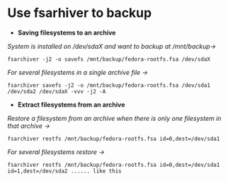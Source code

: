 # Use fsarhiver to backup

- **Saving filesystems to an archive**

*System is installed on /dev/sdaX and want to backup at /mnt/backup->*

    fsarchiver -j2 -o savefs /mnt/backup/fedora-rootfs.fsa /dev/sdaX

*For several filesystems in a single archive file ->*

    fsarchiver savefs -j2 -o /mnt/backup/fedora-rootfs.fsa /dev/sda1 /dev/sda2 /dev/sdaX -vvv -j2 -A

- **Extract filesystems from an archive**

*Restore a filesystem from an archive when there is only one filesystem in that archive ->*

    fsarchiver restfs /mnt/backup/fedora-rootfs.fsa id=0,dest=/dev/sda1

*For several filesystems restore ->*

    fsarchiver restfs /mnt/backup/fedora-rootfs.fsa id=0,dest=/dev/sda1 id=1,dest=/dev/sda2 ...... like this
